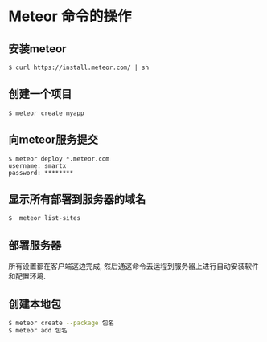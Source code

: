 # Meteor 命令的操作


## 安装meteor
```
$ curl https://install.meteor.com/ | sh
```

## 创建一个项目
```
$ meteor create myapp
```

## 向meteor服务提交
```
$ meteor deploy *.meteor.com
username: smartx
password: ********
```
## 显示所有部署到服务器的域名
```bash
$  meteor list-sites
```

## 部署服务器
所有设置都在客户端这边完成, 然后通这命令去运程到服务器上进行自动安装软件和配置环境.


## 创建本地包
```bash
$ meteor create --package 包名
$ meteor add 包名
```

